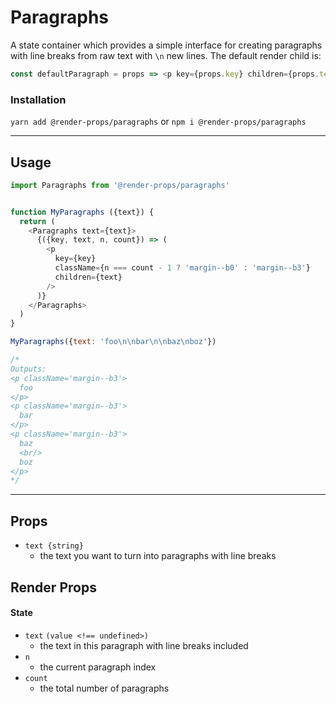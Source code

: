 # Paragraphs
A state container which provides a simple interface for creating paragraphs
with line breaks from raw text with `\n` new lines. The default render
child is:
```js
const defaultParagraph = props => <p key={props.key} children={props.text}/>
```


### Installation
```yarn add @render-props/paragraphs``` or ```npm i @render-props/paragraphs```

____


## Usage
```js
import Paragraphs from '@render-props/paragraphs'


function MyParagraphs ({text}) {
  return (
    <Paragraphs text={text}>
      {({key, text, n, count}) => (
        <p
          key={key}
          className={n === count - 1 ? 'margin--b0' : 'margin--b3'}
          children={text}
        />
      )}
    </Paragraphs>
  )
}

MyParagraphs({text: 'foo\n\nbar\n\nbaz\nboz'})

/*
Outputs:
<p className='margin--b3'>
  foo
</p>
<p className='margin--b3'>
  bar
</p>
<p className='margin--b3'>
  baz
  <br/>
  boz
</p>
*/
```

____


## Props
- `text {string}`
  - the text you want to turn into paragraphs with line breaks

## Render Props

#### State
- `text` `(value <!== undefined>)`
  - the text in this paragraph with line breaks included
- `n`
  - the current paragraph index
- `count`
  - the total number of paragraphs
